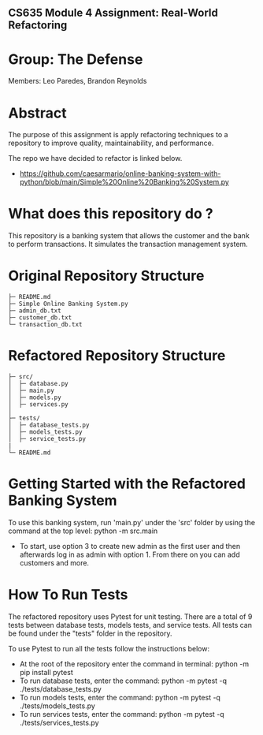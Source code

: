 ## CS635 Module 4 Assignment: Real-World Refactoring 

# Group: The Defense
Members: Leo Paredes, Brandon Reynolds

# Abstract
The purpose of this assignment is apply refactoring techniques to a repository to improve quality, maintainability, and performance. 

The repo we have decided to refactor is linked below. 
- https://github.com/caesarmario/online-banking-system-with-python/blob/main/Simple%20Online%20Banking%20System.py

# What does this repository do ?
This repository is a banking system that allows the customer and the bank to perform transactions. It simulates the transaction management system. 

# Original Repository Structure 
```
├─ README.md                  
├─ Simple Online Banking System.py
├─ admin_db.txt
├─ customer_db.txt
└─ transaction_db.txt
```

# Refactored Repository Structure 
```
├─ src/
│  ├─ database.py          
│  ├─ main.py          
│  ├─ models.py             
│  ├─ services.py           
│         
├─ tests/
│  ├─ database_tests.py     
│  ├─ models_tests.py  
│  ├─ service_tests.py     
|
└─ README.md             
```

# Getting Started with the Refactored Banking System
To use this banking system, run 'main.py' under the 'src' folder by using the command at the top level: python -m src.main
- To start, use option 3 to create new admin as the first user and then afterwards log in as admin with option 1. From there on you can add customers and more.

# How To Run Tests 
The refactored repository uses Pytest for unit testing. There are a total of 9 tests between database tests, models tests, and service tests. All tests can be found under the "tests" folder in the repository. 

To use Pytest to run all the tests follow the instructions below:
- At the root of the repository enter the command in terminal: python -m pip install pytest
- To run database tests, enter the command: python -m pytest -q ./tests/database_tests.py
- To run models tests, enter the command: python -m pytest -q ./tests/models_tests.py
- To run services tests, enter the command: python -m pytest -q ./tests/services_tests.py